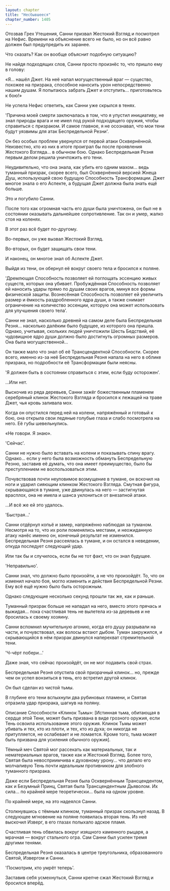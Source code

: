 ```yaml
---
layout: chapter
title: "Несбывшееся"
chapter_number: 1405
---
```




Отозвав Грех Утешения, Санни призвал Жестокий Взгляд и посмотрел на Нефис. Времени на объяснение всего не было, но он всё равно должен был предупредить их заранее.

Что сказать? Как он вообще объяснит подобную ситуацию?

Не найдя подходящих слов, Санни просто произнёс то, что пришло ему в голову:

«Я... нашёл Джет. На неё напал могущественный враг — существо, похожее на призрака, способное наносить урон непосредственно нашим душам. Я попытаюсь забрать Джет и отступить... приготовьтесь к бою!»

Не успела Нефис ответить, как Санни уже скрылся в тенях.

'Причина моей смерти заключалась в том, что я упустил инициативу, не знал природы врага и не имел под рукой подходящего оружия, чтобы справиться с призраком. И самое главное, я не осознавал, что мои тени будут уязвимы для атак Беспредельной Резни'.

Он без особых проблем увернулся от первой атаки Осквернённой. Неизвестно, кто из них в итоге проиграл бы после проявления Жестокого Взгляда... в обычном бою. Однако Беспредельная Резня первым делом решила уничтожить его тени.

Неудивительно, что она знала, как убить его одним махом... ведь туманный призрак, скорее всего, был Осквернённой версией Жнеца Душ, использующей свою будущую Способность Трансформации. Джет многое знала о его Аспекте, а будущая Джет должна была знать ещё больше.

Это и погубило Санни.

После того как огромная часть его души была уничтожена, он был не в состоянии оказывать дальнейшее сопротивление. Так он и умер, жалко стоя на коленях.

В этот раз всё будет по-другому.

Во-первых, он уже вызвал Жестокий Взгляд.

Во-вторых, он будет защищать свои тени.

И наконец, он многое знал об Аспекте Джет.

Выйдя из тени, он обернул её вокруг своего тела и бросился к поляне.

'Дремлющая Способность позволяет ей поглощать эссенцию живых существ, которых она убивает. Пробуждённая Способность позволяет ей наносить удары прямо по душам своих врагов, минуя все формы физической защиты. Вознесённая Способность позволяет ей увеличить размер и ёмкость раздробленного ядра души, а также снимает ограничение на количество эссенции, которую она может использовать для улучшения своего тела'.

Санни не знал, насколько древней на самом деле была Беспредельная Резня... насколько далёким было будущее, из которого она пришла. Однако, учитывая, скольких людей уничтожили Шесть Бедствий, её чудовищное ядро души должно было достигнуть огромных размеров. Она была могущественной...

Он также мало что знал об её Трансцендентной Способности. Скорее всего, именно из-за неё Беспредельная Резня напала на него в облике призрака, но подробности её Трансформации были неясны.

'Я должен быть в состоянии справиться с этим, если буду осторожен'.

...Или нет.

Выскочив из ряда деревьев, Санни зажёг божественным пламенем серебряный клинок Жестокого Взгляда и бросился к лежащей на траве Джет, чья кровь заливала мох.

Когда он опустился перед ней на колени, напряжённый и готовый к бою, она открыла свои ледяные голубые глаза и слабо посмотрела на него. Её губы шевельнулись.

«Не говори. Я знаю».

'Сейчас'.

Санни не нужно было вставать на колени и показывать спину врагу. Однако... если у него была возможность обмануть Беспредельную Резню, заставив её думать, что она имеет преимущество, было бы преступлением не воспользоваться этим.

Почувствовав почти неуловимое возмущение в тумане, он вскочил на ноги и ударил сияющим клинком Жестокого Взгляда. Смутная фигура, скрывающаяся в тумане, уже двинулась на него — застигнутая врасплох, она не имела и шанса уклониться от внезапной атаки.

...И всё же ей это удалось.

'Быстрая...'

Санни отдёрнул копьё и замер, напряжённо наблюдая за туманом. Несмотря на то, что их роли поменялись местами, и неожиданную атаку нанёс именно он, конечный результат не изменился. Беспредельная Резня рассеялась в тумане, и он остался в неведении, откуда последует следующий удар.

Или так бы и случилось, если бы не тот факт, что он знал будущее.

'Неправильно'.

Санни знал, что должно было произойти, а не что произойдёт. То, что он изменил начало боя, могло изменить и действия Беспредельной Резни. Ему всё ещё нужно было быть осторожным.

Однако следующие несколько секунд прошли так же, как и раньше.

Туманный призрак больше не нападал на него, вместо этого прячась и выжидая... пока счастливая тень не вылетела из-за деревьев и не бросилась к своему хозяину.

Санни вспомнил мучительную агонию, когда его душу разрывали на части, и почувствовал, как волосы встают дыбом. Туман закружился, и скрывающийся в нём призрак двинулся наперехват стремительной тени.

'Ч-чёрт побери...'

Даже зная, что сейчас произойдёт, он не мог подавить свой страх.

Беспредельная Резня опустила свой призрачный клинок... но, прежде чем он успел вонзиться в тень, его встретил другой клинок.

Он был сделан из чистой тьмы.

В глубине его тени вспыхнули два рубиновых пламени, и Святая отразила удар призрака, шагнув на поляну.

Описание Способности «Клинок Тьмы»: [Истинная тьма, обитающая в сердце этой Тени, может быть призвана в виде грозного оружия, если Тень освоила использование этого оружия. Клинок Тьмы может убивать и тех, кто из плоти, и тех, кто из духа; он никогда не притупляется, не ослабевает и не ломается. Кроме того, тьма может быть призвана для усиления обычного оружия].

Тёмный меч Святой мог рассекать как материальных, так и нематериальных врагов, также как и Жестокий Взгляд. Более того, Святая была невосприимчива к духовному урону... что делало его молчаливую Тень почти идеальным противником для злобного туманного призрака.

Даже если Беспредельная Резня была Осквернённым Трансцендентом, как и Безумный Принц, Святая была Трансцендентным Дьяволом. Их сила... по крайней мере теоретически... была на одном уровне.

По крайней мере, на это надеялся Санни.

Столкнувшись с тёмным клинком, туманный призрак скользнул назад. В следующее мгновение на поляне появилась вторая тень. Из неё выскочил Изверг, в его глазах полыхало адское пламя.

Счастливая тень обвилась вокруг изящного каменного рыцаря, а мрачная — вокруг стального огра. Сам Санни был усилен тремя другими тенями.

Беспредельная Резня оказалась в центре треугольника, образованного Святой, Извергом и Санни.

'Посмотрим, кто умрёт теперь'.

Заставив себя усмехнуться, Санни крепче сжал Жестокий Взгляд и бросился вперёд.


